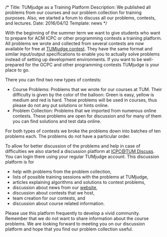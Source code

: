 /*
Title: TUMjudge as a Training Platform
Description: We published all problems from our courses and our problem collection for training purposes. Also, we started a forum to discuss all our problems, contests, and lectures.
Date: 2016/04/12
Template: news
*/

With the beginning of the summer term we want to give students who want to
prepare for ACM ICPC or other programming contests a training platform.  All
problems we wrote and collected from several contests are now available for
free at [TUMjudge contest](http://judge.in.tum.de/contest/).  They have the
same format and similar input/output specifications to enable you to
actually solve problems instead of setting up development environments.  If
you want to be well-prepared for the GCPC and other programming contests
TUMjudge is your place to go.

There you can find two new types of contests:

* Course Problems: Problems that we wrote for our courses at TUM. Their
difficulty is given by the color of the balloon: Green is easy, yellow is
medium and red is hard.  These problems will be used in courses, thus please
do not any put solutions or hints online.
* Problem Collection: Problems that we imported from numerous online
contests.  These problems are open for discussion and for many of them you
can find solutions and test data online.

For both types of contests we broke the problems down into batches of ten
problems each. The problems do not have a particular order.

To allow for better discussion of the problems and help in case of
difficulties we also started a discussion platform at [ICPC@TUM
Discuss](https://judge.in.tum.de/discuss/).  You can login there using your
regular TUMjudge account.  This discussion platform is for

* help with problems from the problem collection,
* lists of possible training sessions with the problems at TUMjudge,
* articles explaining algorithms and solutions to contest problems,
* discussion about news from our [website](https://icpc.tum.de),
* discussion about contests that we host,
* team creation for our contests, and 
* discussion about course related information.

Please use this platform frequently to develop a vivid community. Remember
that we do not want to share information about the course problems.  We are
looking forward to meeting you on our discussion platform and hope that you
find our problem collection useful.
